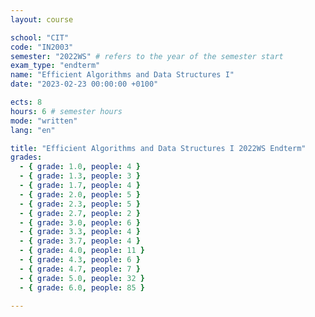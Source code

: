 ```yaml
---
layout: course

school: "CIT"
code: "IN2003"
semester: "2022WS" # refers to the year of the semester start
exam_type: "endterm"
name: "Efficient Algorithms and Data Structures I"
date: "2023-02-23 00:00:00 +0100"

ects: 8
hours: 6 # semester hours
mode: "written"
lang: "en"

title: "Efficient Algorithms and Data Structures I 2022WS Endterm"
grades:
  - { grade: 1.0, people: 4 }
  - { grade: 1.3, people: 3 }
  - { grade: 1.7, people: 4 }
  - { grade: 2.0, people: 5 }
  - { grade: 2.3, people: 5 }
  - { grade: 2.7, people: 2 }
  - { grade: 3.0, people: 6 }
  - { grade: 3.3, people: 4 }
  - { grade: 3.7, people: 4 }
  - { grade: 4.0, people: 11 }
  - { grade: 4.3, people: 6 }
  - { grade: 4.7, people: 7 }
  - { grade: 5.0, people: 32 }
  - { grade: 6.0, people: 85 }

---
```




